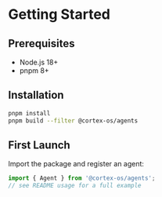 # Getting Started

## Prerequisites
- Node.js 18+
- pnpm 8+

## Installation
```bash
pnpm install
pnpm build --filter @cortex-os/agents
```

## First Launch
Import the package and register an agent:
```typescript
import { Agent } from '@cortex-os/agents';
// see README usage for a full example
```
